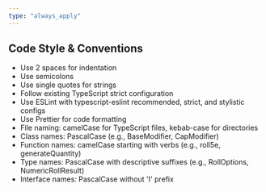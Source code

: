```yaml
---
type: "always_apply"
---
```


## Code Style & Conventions

- Use 2 spaces for indentation
- Use semicolons
- Use single quotes for strings
- Follow existing TypeScript strict configuration
- Use ESLint with typescript-eslint recommended, strict, and stylistic configs
- Use Prettier for code formatting
- File naming: camelCase for TypeScript files, kebab-case for directories
- Class names: PascalCase (e.g., BaseModifier, CapModifier)
- Function names: camelCase starting with verbs (e.g., roll5e, generateQuantity)
- Type names: PascalCase with descriptive suffixes (e.g., RollOptions, NumericRollResult)
- Interface names: PascalCase without 'I' prefix
